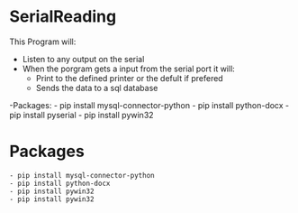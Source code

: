 # SerialReading
This Program will:
- Listen to any output on the serial 
- When the porgram gets a input from the serial port it will:
    - Print to the defined printer or the defult if prefered 
    - Sends the data to a sql database 


-Packages:
    - pip install mysql-connector-python
    - pip install python-docx
    - pip install pyserial
    - pip install pywin32
# Packages
    - pip install mysql-connector-python
    - pip install python-docx
    - pip install pywin32
    - pip install pywin32



